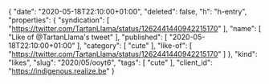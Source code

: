 {
  "date": "2020-05-18T22:10:00+01:00",
  "deleted": false,
  "h": "h-entry",
  "properties": {
    "syndication": [
      "https://twitter.com/TartanLlama/status/1262441440942215170"
    ],
    "name": [
      "Like of @TartanLlama's tweet"
    ],
    "published": [
      "2020-05-18T22:10:00+01:00"
    ],
    "category": [
      "cute"
    ],
    "like-of": [
      "https://twitter.com/TartanLlama/status/1262441440942215170"
    ]
  },
  "kind": "likes",
  "slug": "2020/05/ooyt6",
  "tags": [
    "cute"
  ],
  "client_id": "https://indigenous.realize.be"
}
